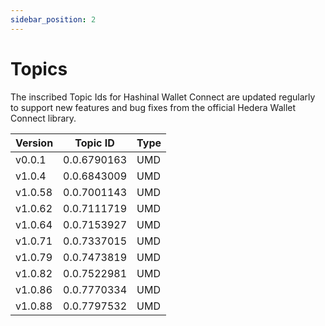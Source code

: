 ```yaml
---
sidebar_position: 2
---
```


# Topics

The inscribed Topic Ids for Hashinal Wallet Connect are updated regularly to support new features and bug fixes from the official Hedera Wallet Connect library.

| Version | Topic ID    | Type |
| ------- | ----------- | ---- |
| v0.0.1  | 0.0.6790163 | UMD  |
| v1.0.4  | 0.0.6843009 | UMD  |
| v1.0.58 | 0.0.7001143 | UMD  |
| v1.0.62 | 0.0.7111719 | UMD  |
| v1.0.64 | 0.0.7153927 | UMD  |
| v1.0.71 | 0.0.7337015 | UMD  |
| v1.0.79 | 0.0.7473819 | UMD  |
| v1.0.82 | 0.0.7522981 | UMD  |
| v1.0.86 | 0.0.7770334 | UMD  |
| v1.0.88 | 0.0.7797532 | UMD  |